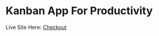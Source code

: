 # Kanban App For Productivity

Live Site Here: [Checkout](https://64e89405d70d760a563b9b91--benevolent-pastelito-baceae.netlify.app/)
